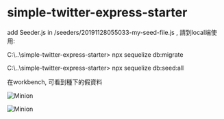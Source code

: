 # simple-twitter-express-starter
<p> add Seeder.js in /seeders/20191128055033-my-seed-file.js , 請到local端使用:</p>
<p>C:\..\simple-twitter-express-starter> npx sequelize db:migrate </p> 
<p>C:\..\simple-twitter-express-starter> npx sequelize db:seed:all</p>

<p>在workbench, 可看到種下的假資料</p>

![Minion](https://upload.cc/i1/2019/11/28/LGPnkW.png)

![Minion](https://upload.cc/i1/2019/11/28/sRugP9.png)
